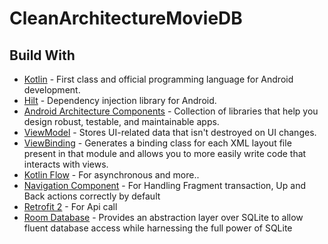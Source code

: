 # CleanArchitectureMovieDB

## Build With
- [Kotlin](https://kotlinlang.org/) - First class and official programming language for Android development.
- [Hilt](https://developer.android.com/training/dependency-injection/hilt-jetpack) - Dependency injection library for Android.
- [Android Architecture Components](https://developer.android.com/topic/libraries/architecture) - Collection of libraries that help you design robust, testable, and maintainable apps.
- [ViewModel](https://developer.android.com/topic/libraries/architecture/viewmodel) - Stores UI-related data that isn't destroyed on UI changes.
- [ViewBinding](https://developer.android.com/topic/libraries/view-binding) - Generates a binding class for each XML layout file present in that module and allows you to more easily write code that interacts with views.
- [Kotlin Flow](https://developer.android.com/kotlin/flow) - For asynchronous and more..
- [Navigation Component](https://developer.android.com/guide/navigation) - For Handling Fragment transaction, Up and Back actions correctly by default
- [Retrofit 2](https://square.github.io/retrofit/) - For Api call
- [Room Database]("https://developer.android.com/training/data-storage/room) - Provides an abstraction layer over SQLite to allow fluent database access while harnessing the full power of SQLite
